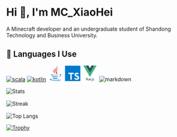 <h1>Hi 👋, I'm MC_XiaoHei</h1>
<p>A Minecraft developer and an undergraduate student of Shandong Technology and Business University.</p>
<h2>🚀 Languages I Use</h2>
<p>
  <a target="_blank" href="https://www.scala-lang.org/index.html" style="display: inline-block;"><img src="https://www.vectorlogo.zone/logos/scala-lang/scala-lang-icon.svg" alt="scala" width="42" height="42" /></a>
  <a target="_blank" href="https://kotlinlang.org" style="display: inline-block;"><img src="https://www.vectorlogo.zone/logos/kotlinlang/kotlinlang-icon.svg" alt="kotlin" width="42" height="42" /></a>
  <a target="_blank" href="https://www.java.com" style="display: inline-block;"><img src="https://raw.githubusercontent.com/devicons/devicon/master/icons/java/java-original.svg" alt="java" width="42" height="42" /></a>
  <a target="_blank" href="https://www.typescriptlang.org" style="display: inline-block;"><img src="https://raw.githubusercontent.com/devicons/devicon/master/icons/typescript/typescript-original.svg" alt="typescript" width="42" height="42" /></a>
  <a target="_blank" href="https://vuejs.org" style="display: inline-block;"><img src="https://raw.githubusercontent.com/devicons/devicon/master/icons/vuejs/vuejs-original-wordmark.svg" alt="vuejs" width="42" height="42" /></a>
  <a target="_blank" style="display: inline-block;"><img src="https://www.vectorlogo.zone/logos/commonmark/commonmark-icon.svg" alt="markdown" width="42" height="42" /></a>
</p>
<p><img align="center" src="https://github-readme-stats.vercel.app/api?username=MC-XiaoHei&theme=default&show_icons=true&hide_border=false&count_private=true" alt="Stats" /></p>
<p><img align="center" src="https://github-readme-streak-stats.herokuapp.com/?user=MC-XiaoHei&theme=default&hide_border=fals&count_private=true" alt="Streak" /></p>
<p><img align="center" src="https://github-readme-stats.vercel.app/api/top-langs/?username=MC-XiaoHei&theme=default&show_icons=true&hide_border=false&layout=compact&count_private=true" alt="Top Langs" /></p>
<p><a href="https://github.com/ryo-ma/github-profile-trophy"><img src="https://github-profile-trophy.vercel.app/?username=MC-XiaoHei" alt="Trophy" /></a></p>
